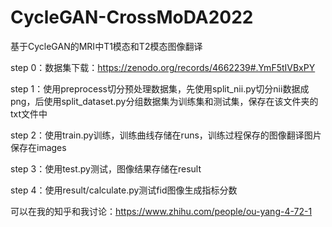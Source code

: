 # CycleGAN-CrossMoDA2022
基于CycleGAN的MRI中T1模态和T2模态图像翻译

step 0：数据集下载：https://zenodo.org/records/4662239#.YmF5tIVBxPY

step 1：使用preprocess切分预处理数据集，先使用split_nii.py切分nii数据成png，后使用split_dataset.py分组数据集为训练集和测试集，保存在该文件夹的txt文件中

step 2：使用train.py训练，训练曲线存储在runs，训练过程保存的图像翻译图片保存在images

step 3：使用test.py测试，图像结果存储在result

step 4：使用result/calculate.py测试fid图像生成指标分数

可以在我的知乎和我讨论：https://www.zhihu.com/people/ou-yang-4-72-1
